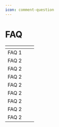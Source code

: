 ```yaml
---
icon: comment-question
---
```


# FAQ

<table data-view="cards"><thead><tr><th></th><th></th><th></th></tr></thead><tbody><tr><td>FAQ 1</td><td></td><td></td></tr><tr><td>FAQ 2</td><td></td><td></td></tr><tr><td>FAQ 2</td><td></td><td></td></tr><tr><td>FAQ 2</td><td></td><td></td></tr><tr><td>FAQ 2</td><td></td><td></td></tr><tr><td>FAQ 2</td><td></td><td></td></tr><tr><td>FAQ 2</td><td></td><td></td></tr><tr><td>FAQ 2</td><td></td><td></td></tr><tr><td>FAQ 2</td><td></td><td></td></tr></tbody></table>

